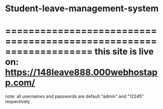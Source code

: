 # Student-leave-management-system 

===================================================================
this site is live on: https://148leave888.000webhostapp.com/
===================================================================

note: all usernames and passwords are default "admin" and "12345" respectively
